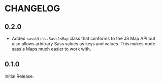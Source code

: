 # CHANGELOG

## 0.2.0

* Added `sassUtils.SassJsMap` class that conforms to the JS Map API but
  also allows arbitrary Sass values as keys and values. This makes
  node-sass's Maps much easier to work with.

## 0.1.0

Initial Release.
